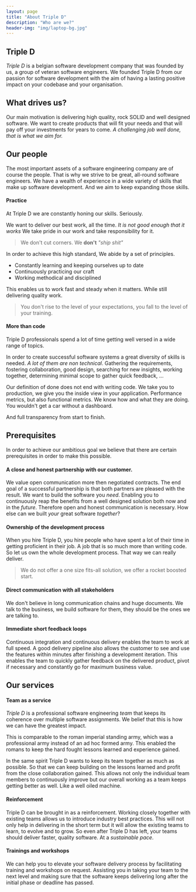 ```yaml
---
layout: page
title: "About Triple D"
description: "Who are we?"
header-img: "img/laptop-bg.jpg"
---
```

## Triple D  <a name="1"/>

*Triple D* is a belgian software development company that was founded by us, a group of veteran software engineers. We founded Triple D from our passion for software development with the aim of having a lasting positive impact on your codebase and your organisation.

## What drives us?  <a name="2"/>

Our main motivation is delivering high quality, rock SOLID and well designed software. We want to create products that will fit your needs and that will pay off your investments for years to come. *A challenging job well done, that is what we aim for.*

## Our people <a name="3"/>

The most important assets of a software engineering company are of course the people. That is why we strive to be great, all-round software engineers. We have a wealth of experience in a wide variety of skills that make up software development. And we aim to keep expanding those skills.

#### Practice

At Triple D we are constantly honing our skills. Seriously. 

We want to deliver our best work, all the time. *It is not good enough that it works* We take pride in our work and take responsibility for it.

  > We don't cut corners. We **don't** *"ship shit"*
  
   In order to achieve this high standard, We abide by a set of principles. 

   + Constantly learning and keeping ourselves up to date
   + Continuously practicing our craft
   + Working methodical and disciplined

This enables us to work fast and steady when it matters. While still delivering quality work.
   
> You don't rise to the level of your expectations, you fall to the level of your training.

#### More than code

Triple D professionals spend a lot of time getting well versed in a wide range of topics.

In order to create successful software systems a great diversity of skills is needed. *A lot of them are non technical*. Gathering the requirements, fostering collaboration, good design, searching for new insights, working together, determining minimal scope to gather quick feedback, ...

Our definition of done does not end with writing code. We take you to production, we give you the inside view in your application. Performance metrics, but also functional metrics. We know how and what they are doing. You wouldn't get a car without a dashboard.

And full transparency from start to finish.
   
## Prerequisites  <a name="4"/>

In order to achieve our ambitious goal we believe that there are certain prerequisites in order to make this possible.

#### A close and honest partnership with our customer. <a name="4.a"/>
We value open communication more then negotiated contracts. The end goal of a successful partnership is that both partners are pleased with the result. We want to build the software you *need*. Enabling you to continuously reap the benefits from a well designed solution both now and in the *future*. Therefore open and honest communication is necessary. How else can we built *your* great software *together*?


#### Ownership of the development process <a name="4.b"/>
When you hire Triple D, you hire people who have spent a lot of their time in getting proficient in their job. A job that is so much more than writing code. So let us own the whole development process. That way we can really deliver.

> We do not offer a one size fits-all solution, we offer a rocket boosted start.

#### Direct communication with all stakeholders <a name="4.c"/>
We don't believe in long communication chains and huge documents. We talk to the business, we build software for them, they should be the ones we are talking to.


#### Immediate short feedback loops <a name="4.d"/>
Continuous integration and continuous delivery enables the team to work at full speed. A good delivery pipeline also allows the customer to see and use the features within minutes after finishing a development iteration.  This enables the team to quickly gather feedback on the delivered product, pivot if necessary and constantly go for maximum business value. 
   

## Our services <a name="5"/>

#### Team as a service <a name="5.a"/>
*Triple D* is a professional software engineering *team* that keeps its coherence over multiple software assignments. We belief that this is how we can have the greatest impact. 

This is comparable to the roman imperial standing army, which was a professional army instead of an ad hoc formed army. This enabled the romans to keep the hard fought lessons learned and experience gained. 

In the same spirit Triple D wants to keep its team together as much as possible. So that we can keep building on the lessons learned and profit from the close collaboration gained. This allows not only the individual team members to continuously improve but our overall working as a team keeps getting better as well. Like a well oiled machine.

#### Reinforcement <a name="5.b"/>
Triple D can be brought in as a reinforcement. Working closely together with existing teams allows us to introduce industry best practices. This will not only help in delivering in the short term but it will allow the existing teams to learn, to evolve and to grow. So even after Triple D has left, your teams should deliver faster, quality software. At a *sustainable pace*. 

#### Trainings and workshops <a name="5.c"/>
We can help you to elevate your software delivery process by facilitating training and workshops on request. Assisting you in taking your team to the next level and making sure that the software keeps delivering long after the initial phase or deadline has passed.

